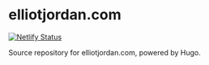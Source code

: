 # elliotjordan.com

[![Netlify Status](https://api.netlify.com/api/v1/badges/67f14c35-21fc-4cba-a97d-37c21c503e40/deploy-status)](https://app.netlify.com/sites/ejdotcom/deploys)

Source repository for elliotjordan.com, powered by Hugo.
